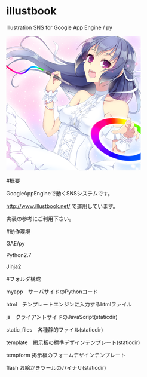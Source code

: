 # illustbook
Illustration SNS for Google App Engine / py

![illustbook logo](https://github.com/abars/illustbook/blob/master/static_files/banner_360b.png)

#概要

GoogleAppEngineで動くSNSシステムです。

http://www.illustbook.net/ で運用しています。

実装の参考にご利用下さい。

#動作環境

GAE/py

Python2.7

Jinja2

#フォルダ構成

myapp　サーバサイドのPythonコード

html　テンプレートエンジンに入力するhtmlファイル

js　クライアントサイドのJavaScript(staticdir)

static_files　各種静的ファイル(staticdir)

template　掲示板の標準デザインテンプレート(staticdir)

tempform 掲示板のフォームデザインテンプレート

flash お絵かきツールのバイナリ(staticdir)


